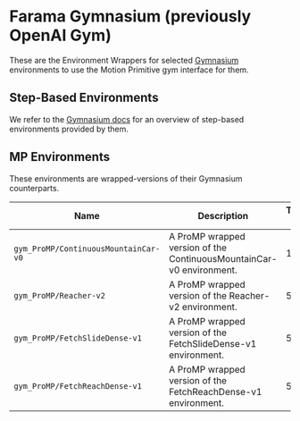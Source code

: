 # Farama Gymnasium (previously OpenAI Gym)

These are the Environment Wrappers for selected [Gymnasium](https://gymnasium.farama.org/) environments to use the Motion Primitive gym interface for them.

## Step-Based Environments

We refer to the [Gymnasium docs](https://gymnasium.farama.org/content/basic_usage/) for an overview of step-based environments provided by them.

## MP Environments

These environments are wrapped-versions of their Gymnasium counterparts.

| Name                                 | Description                                                          | Trajectory Horizon | Action Dimension |
| ------------------------------------ | -------------------------------------------------------------------- | ------------------ | ---------------- |
| `gym_ProMP/ContinuousMountainCar-v0` | A ProMP wrapped version of the ContinuousMountainCar-v0 environment. | 100                | 1                |
| `gym_ProMP/Reacher-v2`               | A ProMP wrapped version of the Reacher-v2 environment.               | 50                 | 2                |
| `gym_ProMP/FetchSlideDense-v1`       | A ProMP wrapped version of the FetchSlideDense-v1 environment.       | 50                 | 4                |
| `gym_ProMP/FetchReachDense-v1`       | A ProMP wrapped version of the FetchReachDense-v1 environment.       | 50                 | 4                |
